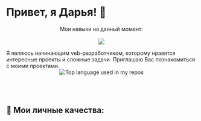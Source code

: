 # Привет, я Дарья! 👋
<p align="center">
  Мои навыки на данный момент:
  <br/>
  <br/>
  <a href="https://skillicons.dev">
    <img src="https://skillicons.dev/icons?i=git,github,css,html,js,figma,scss,vue,webpack" />
  </a>
</p>
Я являюсь начинающим veb-разработчиком, которому нравятся интересные проекты и сложные задачи. Приглашаю Вас познакомиться с моими проектами.   
<div align="center">
  <img width="" src="https://github-readme-stats.vercel.app/api/top-langs/?username=DaryaAnton&layout=compact&hide_title=1&card_width=300" alt="Top language used in my repos" />
  <br />
<!--   <small>Обожаю верстать 😛</small> -->
  <br />
  <br />
</div>
<br />

## 🧡 Мои личные качества:
